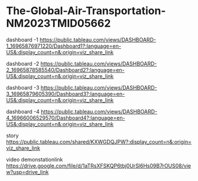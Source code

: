 # The-Global-Air-Transportation-NM2023TMID05662
dashboard -1 https://public.tableau.com/views/DASHBOARD-1_16965876971220/Dashboard1?:language=en-US&:display_count=n&:origin=viz_share_link

dashboard -2 https://public.tableau.com/views/DASHBOARD-2_16965878585540/Dashboard2?:language=en-US&:display_count=n&:origin=viz_share_link


dashboard -3 https://public.tableau.com/views/DASHBOARD-3_16965879605390/Dashboard3?:language=en-US&:display_count=n&:origin=viz_share_link

dashboard -4 https://public.tableau.com/views/DASHBOARD-4_16966006529570/Dashboard4?:language=en-US&:display_count=n&:origin=viz_share_link

story        https://public.tableau.com/shared/KXWGDQJPW?:display_count=n&:origin=viz_share_link

video demonstationlink  https://drive.google.com/file/d/1aTRsXFSKQP6tbj0UrSl6Hs09B7rOUS08/view?usp=drive_link
